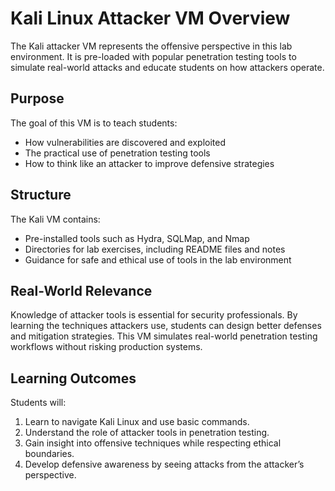 # Kali Linux Attacker VM Overview

The Kali attacker VM represents the offensive perspective in this lab environment. It is pre-loaded with popular penetration testing tools to simulate real-world attacks and educate students on how attackers operate.

## Purpose
The goal of this VM is to teach students:
- How vulnerabilities are discovered and exploited
- The practical use of penetration testing tools
- How to think like an attacker to improve defensive strategies

## Structure
The Kali VM contains:
- Pre-installed tools such as Hydra, SQLMap, and Nmap
- Directories for lab exercises, including README files and notes
- Guidance for safe and ethical use of tools in the lab environment

## Real-World Relevance
Knowledge of attacker tools is essential for security professionals. By learning the techniques attackers use, students can design better defenses and mitigation strategies. This VM simulates real-world penetration testing workflows without risking production systems.

## Learning Outcomes
Students will:
1. Learn to navigate Kali Linux and use basic commands.
2. Understand the role of attacker tools in penetration testing.
3. Gain insight into offensive techniques while respecting ethical boundaries.
4. Develop defensive awareness by seeing attacks from the attacker’s perspective.

